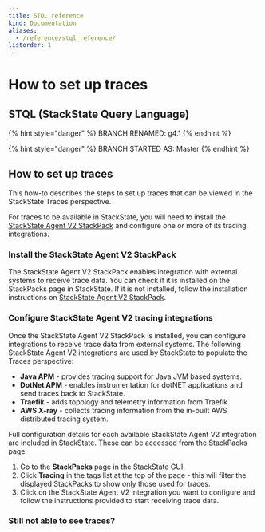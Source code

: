 ```yaml
---
title: STQL reference
kind: Documentation
aliases:
  - /reference/stql_reference/
listorder: 1
---
```


# How to set up traces

## STQL \(StackState Query Language\)

{% hint style="danger" %}
BRANCH RENAMED: g4.1
{% endhint %}

{% hint style="danger" %}
BRANCH STARTED AS: Master
{% endhint %}

## How to set up traces

This how-to describes the steps to set up traces that can be viewed in the StackState Traces perspective.

For traces to be available in StackState, you will need to install the [StackState Agent V2 StackPack](https://github.com/gggina/gitbook-scrapbook/tree/70d6650363ccf54b7718ce5f69215c8efdbe8da2/stackpacks/integrations/agent/README.md) and configure one or more of its tracing integrations.

### Install the StackState Agent V2 StackPack

The StackState Agent V2 StackPack enables integration with external systems to receive trace data. You can check if it is installed on the StackPacks page in StackState. If it is not installed, follow the installation instructions on [StackState Agent V2 StackPack](https://github.com/gggina/gitbook-scrapbook/tree/70d6650363ccf54b7718ce5f69215c8efdbe8da2/stackpacks/integrations/agent/README.md).

### Configure StackState Agent V2 tracing integrations

Once the StackState Agent V2 StackPack is installed, you can configure integrations to receive trace data from external systems. The following StackState Agent V2 integrations are used by StackState to populate the Traces perspective:

* **Java APM** - provides tracing support for Java JVM based systems.
* **DotNet APM** - enables instrumentation for dotNET applications and send traces back to StackState.
* **Traefik** - adds topology and telemetry information from Traefik.
* **AWS X-ray** - collects tracing information from the in-built AWS distributed tracing system.

Full configuration details for each available StackState Agent V2 integration are included in StackState. These can be accessed from the StackPacks page:

1. Go to the **StackPacks** page in the StackState GUI.
2. Click **Tracing** in the tags list at the top of the page - this will filter the displayed StackPacks to show only those used for traces.
3. Click on the StackState Agent V2 integration you want to configure and follow the instructions provided to start receiving trace data.

### Still not able to see traces?

